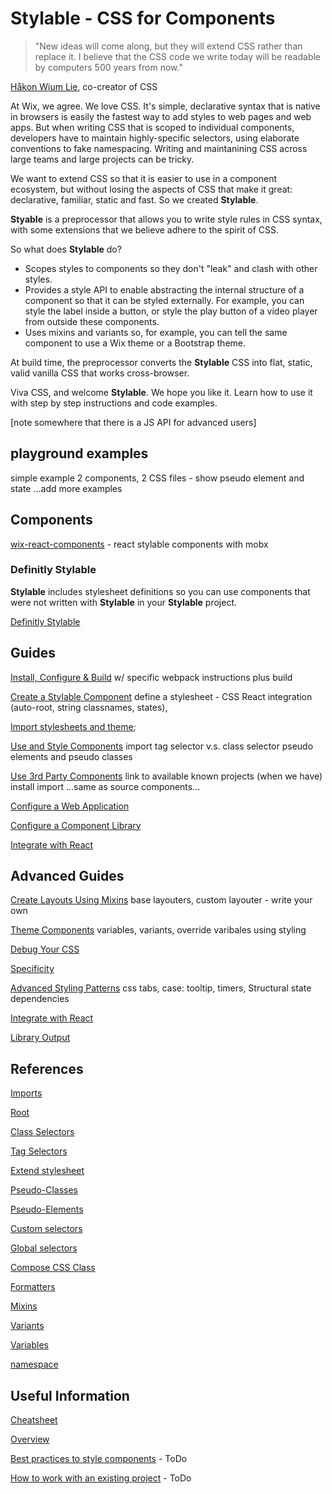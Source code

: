# Stylable - CSS for Components

> "New ideas will come along, but they will extend CSS rather than replace it. I believe that the CSS code we write today will be readable by computers 500 years from now."

[Håkon Wium Lie](https://dev.opera.com/articles/css-twenty-years-hakon/), co-creator of CSS

At Wix, we agree. We love CSS. It's simple, declarative syntax that is native in browsers is easily the fastest way to add styles to web pages and web apps. But when writing CSS that is scoped to individual components, developers have to maintain highly-specific selectors, using elaborate conventions to fake namespacing. Writing and maintanining CSS across large teams and large projects can be tricky.

We want to extend CSS so that it is easier to use in a component ecosystem, but without losing the aspects of CSS that make it great: declarative, familiar, static and fast. So we created **Stylable**.

**Styable** is a preprocessor that allows you to write style rules in CSS syntax, with some extensions that we believe adhere to the spirit of CSS.

So what does **Stylable** do?

* Scopes styles to components so they don't "leak" and clash with other styles.
* Provides a style API to enable abstracting the internal structure of a component so that it can be styled externally. For example, you can style the label inside a button, or style the play button of a video player from outside these components.
* Uses mixins and variants so, for example, you can tell the same component to use a Wix theme or a Bootstrap theme.

At build time, the preprocessor converts the **Stylable** CSS into flat, static, valid vanilla CSS that works cross-browser.

Viva CSS, and welcome **Stylable**. We hope you like it. Learn how to use it with step by step instructions and code examples.

[note somewhere that there is a JS API for advanced users]

## playground examples
simple example 2 components, 2 CSS files - show pseudo element and state
...add more examples

## Components

[wix-react-components](https://github.com/wix/wix-react-components) - react stylable components with mobx

### Definitly Stylable

**Stylable** includes stylesheet definitions so you can use components that were not written with **Stylable** in your **Stylable** project.

[Definitly Stylable](./components/definitly-stylable.md)

## Guides

[Install, Configure & Build](./guides/installconfigure.md)
w/ specific webpack instructions plus build

[Create a Stylable Component](./guides/createcomponent.md)
define a stylesheet - CSS
React integration (auto-root, string classnames, states),

[Import stylesheets and theme](./guides/import-stylesheets-theme.md);

[Use and Style Components](./guides/usestylecomponents.md)
import
tag selector v.s. class selector
pseudo elements and pseudo classes

[Use 3rd Party Components](./guides/use3rdparty.md)
link to available known projects (when we have)
install
import
...same as source components...

[Configure a Web Application](./guides/configurewebapp.md)

[Configure a Component Library](./guides/configurelibrary.md)

[Integrate with React](./guides/react-integration.md)

## Advanced Guides

[Create Layouts Using Mixins](./guides/create-layouts.md)
base layouters,
custom layouter - write your own

[Theme Components](./guides/themecomponents.md)
variables,
variants,
override varibales using styling

[Debug Your CSS](./guides/debugging.md)

[Specificity]()

[Advanced Styling Patterns]()
css tabs,
case: tooltip,
timers,
Structural state dependencies

[Integrate with React](./guides/react-integration.md)

[Library Output](./guides/library-output.md)

## References

[Imports](./references/imports.md)

[Root](./references/root.md)

[Class Selectors](./references/class-selectors.md)

[Tag Selectors](./references/tag-selectors.md)

[Extend stylesheet](./references/extend-stylesheet.md)

[Pseudo-Classes](./references/pseudo-classes.md)

[Pseudo-Elements](./references/pseudo-elements.md)

[Custom selectors](./references/custom-selectors)

[Global selectors](./references/global-selectors)

[Compose CSS Class](./references/compose-css-class.md)

[Formatters](./references/formatters)

[Mixins](./references/mixin-syntax.md)

[Variants](./references/variants.md)

[Variables](./references/variables.md)

[namespace](./references/namespace.md)

## Useful Information

[Cheatsheet](./usefulInfo/cheatsheet.md)

[Overview](./usefulInfo/Overview.md)

[Best practices to style components]() - ToDo

[How to work with an existing project]() - ToDo
